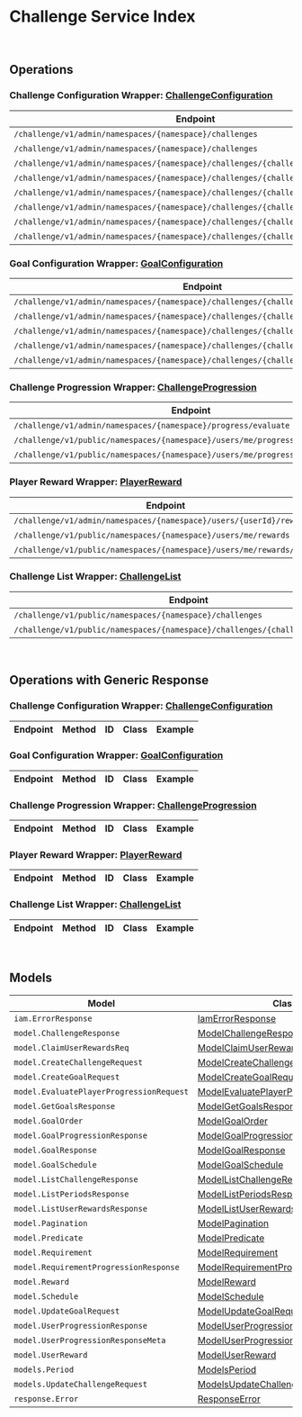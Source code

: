 [//]: # (This code is generated by tool. DO NOT EDIT.)

# Challenge Service Index

&nbsp;

## Operations

### Challenge Configuration Wrapper:  [ChallengeConfiguration](../../apis/AccelByte.Sdk.Api.Challenge/Wrapper/ChallengeConfiguration.cs)
| Endpoint | Method | ID | Class | Example |
|---|---|---|---|---|
| `/challenge/v1/admin/namespaces/{namespace}/challenges` | GET | AdminGetChallenges | [AdminGetChallenges](../../apis/AccelByte.Sdk.Api.Challenge/Operation/ChallengeConfiguration/AdminGetChallenges.cs) | [AdminGetChallenges](../../samples/AccelByte.Sdk.Sample.Cli/ApiCommand/Challenge/ChallengeConfiguration/AdminGetChallenges.cs) |
| `/challenge/v1/admin/namespaces/{namespace}/challenges` | POST | AdminCreateChallenge | [AdminCreateChallenge](../../apis/AccelByte.Sdk.Api.Challenge/Operation/ChallengeConfiguration/AdminCreateChallenge.cs) | [AdminCreateChallenge](../../samples/AccelByte.Sdk.Sample.Cli/ApiCommand/Challenge/ChallengeConfiguration/AdminCreateChallenge.cs) |
| `/challenge/v1/admin/namespaces/{namespace}/challenges/{challengeCode}` | GET | AdminGetChallenge | [AdminGetChallenge](../../apis/AccelByte.Sdk.Api.Challenge/Operation/ChallengeConfiguration/AdminGetChallenge.cs) | [AdminGetChallenge](../../samples/AccelByte.Sdk.Sample.Cli/ApiCommand/Challenge/ChallengeConfiguration/AdminGetChallenge.cs) |
| `/challenge/v1/admin/namespaces/{namespace}/challenges/{challengeCode}` | PUT | AdminUpdateChallenge | [AdminUpdateChallenge](../../apis/AccelByte.Sdk.Api.Challenge/Operation/ChallengeConfiguration/AdminUpdateChallenge.cs) | [AdminUpdateChallenge](../../samples/AccelByte.Sdk.Sample.Cli/ApiCommand/Challenge/ChallengeConfiguration/AdminUpdateChallenge.cs) |
| `/challenge/v1/admin/namespaces/{namespace}/challenges/{challengeCode}` | DELETE | AdminDeleteChallenge | [AdminDeleteChallenge](../../apis/AccelByte.Sdk.Api.Challenge/Operation/ChallengeConfiguration/AdminDeleteChallenge.cs) | [AdminDeleteChallenge](../../samples/AccelByte.Sdk.Sample.Cli/ApiCommand/Challenge/ChallengeConfiguration/AdminDeleteChallenge.cs) |
| `/challenge/v1/admin/namespaces/{namespace}/challenges/{challengeCode}/periods` | GET | AdminGetPeriods | [AdminGetPeriods](../../apis/AccelByte.Sdk.Api.Challenge/Operation/ChallengeConfiguration/AdminGetPeriods.cs) | [AdminGetPeriods](../../samples/AccelByte.Sdk.Sample.Cli/ApiCommand/Challenge/ChallengeConfiguration/AdminGetPeriods.cs) |
| `/challenge/v1/admin/namespaces/{namespace}/challenges/{challengeCode}/randomize` | POST | AdminRandomizeChallenge | [AdminRandomizeChallenge](../../apis/AccelByte.Sdk.Api.Challenge/Operation/ChallengeConfiguration/AdminRandomizeChallenge.cs) | [AdminRandomizeChallenge](../../samples/AccelByte.Sdk.Sample.Cli/ApiCommand/Challenge/ChallengeConfiguration/AdminRandomizeChallenge.cs) |
| `/challenge/v1/admin/namespaces/{namespace}/challenges/{challengeCode}/tied` | DELETE | AdminDeleteTiedChallenge | [AdminDeleteTiedChallenge](../../apis/AccelByte.Sdk.Api.Challenge/Operation/ChallengeConfiguration/AdminDeleteTiedChallenge.cs) | [AdminDeleteTiedChallenge](../../samples/AccelByte.Sdk.Sample.Cli/ApiCommand/Challenge/ChallengeConfiguration/AdminDeleteTiedChallenge.cs) |

### Goal Configuration Wrapper:  [GoalConfiguration](../../apis/AccelByte.Sdk.Api.Challenge/Wrapper/GoalConfiguration.cs)
| Endpoint | Method | ID | Class | Example |
|---|---|---|---|---|
| `/challenge/v1/admin/namespaces/{namespace}/challenges/{challengeCode}/goals` | GET | AdminGetGoals | [AdminGetGoals](../../apis/AccelByte.Sdk.Api.Challenge/Operation/GoalConfiguration/AdminGetGoals.cs) | [AdminGetGoals](../../samples/AccelByte.Sdk.Sample.Cli/ApiCommand/Challenge/GoalConfiguration/AdminGetGoals.cs) |
| `/challenge/v1/admin/namespaces/{namespace}/challenges/{challengeCode}/goals` | POST | AdminCreateGoal | [AdminCreateGoal](../../apis/AccelByte.Sdk.Api.Challenge/Operation/GoalConfiguration/AdminCreateGoal.cs) | [AdminCreateGoal](../../samples/AccelByte.Sdk.Sample.Cli/ApiCommand/Challenge/GoalConfiguration/AdminCreateGoal.cs) |
| `/challenge/v1/admin/namespaces/{namespace}/challenges/{challengeCode}/goals/{code}` | GET | AdminGetGoal | [AdminGetGoal](../../apis/AccelByte.Sdk.Api.Challenge/Operation/GoalConfiguration/AdminGetGoal.cs) | [AdminGetGoal](../../samples/AccelByte.Sdk.Sample.Cli/ApiCommand/Challenge/GoalConfiguration/AdminGetGoal.cs) |
| `/challenge/v1/admin/namespaces/{namespace}/challenges/{challengeCode}/goals/{code}` | PUT | AdminUpdateGoals | [AdminUpdateGoals](../../apis/AccelByte.Sdk.Api.Challenge/Operation/GoalConfiguration/AdminUpdateGoals.cs) | [AdminUpdateGoals](../../samples/AccelByte.Sdk.Sample.Cli/ApiCommand/Challenge/GoalConfiguration/AdminUpdateGoals.cs) |
| `/challenge/v1/admin/namespaces/{namespace}/challenges/{challengeCode}/goals/{code}` | DELETE | AdminDeleteGoal | [AdminDeleteGoal](../../apis/AccelByte.Sdk.Api.Challenge/Operation/GoalConfiguration/AdminDeleteGoal.cs) | [AdminDeleteGoal](../../samples/AccelByte.Sdk.Sample.Cli/ApiCommand/Challenge/GoalConfiguration/AdminDeleteGoal.cs) |

### Challenge Progression Wrapper:  [ChallengeProgression](../../apis/AccelByte.Sdk.Api.Challenge/Wrapper/ChallengeProgression.cs)
| Endpoint | Method | ID | Class | Example |
|---|---|---|---|---|
| `/challenge/v1/admin/namespaces/{namespace}/progress/evaluate` | POST | AdminEvaluateProgress | [AdminEvaluateProgress](../../apis/AccelByte.Sdk.Api.Challenge/Operation/ChallengeProgression/AdminEvaluateProgress.cs) | [AdminEvaluateProgress](../../samples/AccelByte.Sdk.Sample.Cli/ApiCommand/Challenge/ChallengeProgression/AdminEvaluateProgress.cs) |
| `/challenge/v1/public/namespaces/{namespace}/users/me/progress/evaluate` | POST | EvaluateMyProgress | [EvaluateMyProgress](../../apis/AccelByte.Sdk.Api.Challenge/Operation/ChallengeProgression/EvaluateMyProgress.cs) | [EvaluateMyProgress](../../samples/AccelByte.Sdk.Sample.Cli/ApiCommand/Challenge/ChallengeProgression/EvaluateMyProgress.cs) |
| `/challenge/v1/public/namespaces/{namespace}/users/me/progress/{challengeCode}` | GET | PublicGetUserProgression | [PublicGetUserProgression](../../apis/AccelByte.Sdk.Api.Challenge/Operation/ChallengeProgression/PublicGetUserProgression.cs) | [PublicGetUserProgression](../../samples/AccelByte.Sdk.Sample.Cli/ApiCommand/Challenge/ChallengeProgression/PublicGetUserProgression.cs) |

### Player Reward Wrapper:  [PlayerReward](../../apis/AccelByte.Sdk.Api.Challenge/Wrapper/PlayerReward.cs)
| Endpoint | Method | ID | Class | Example |
|---|---|---|---|---|
| `/challenge/v1/admin/namespaces/{namespace}/users/{userId}/rewards` | GET | AdminGetUserRewards | [AdminGetUserRewards](../../apis/AccelByte.Sdk.Api.Challenge/Operation/PlayerReward/AdminGetUserRewards.cs) | [AdminGetUserRewards](../../samples/AccelByte.Sdk.Sample.Cli/ApiCommand/Challenge/PlayerReward/AdminGetUserRewards.cs) |
| `/challenge/v1/public/namespaces/{namespace}/users/me/rewards` | GET | PublicGetUserRewards | [PublicGetUserRewards](../../apis/AccelByte.Sdk.Api.Challenge/Operation/PlayerReward/PublicGetUserRewards.cs) | [PublicGetUserRewards](../../samples/AccelByte.Sdk.Sample.Cli/ApiCommand/Challenge/PlayerReward/PublicGetUserRewards.cs) |
| `/challenge/v1/public/namespaces/{namespace}/users/me/rewards/claim` | POST | PublicClaimUserRewards | [PublicClaimUserRewards](../../apis/AccelByte.Sdk.Api.Challenge/Operation/PlayerReward/PublicClaimUserRewards.cs) | [PublicClaimUserRewards](../../samples/AccelByte.Sdk.Sample.Cli/ApiCommand/Challenge/PlayerReward/PublicClaimUserRewards.cs) |

### Challenge List Wrapper:  [ChallengeList](../../apis/AccelByte.Sdk.Api.Challenge/Wrapper/ChallengeList.cs)
| Endpoint | Method | ID | Class | Example |
|---|---|---|---|---|
| `/challenge/v1/public/namespaces/{namespace}/challenges` | GET | GetChallenges | [GetChallenges](../../apis/AccelByte.Sdk.Api.Challenge/Operation/ChallengeList/GetChallenges.cs) | [GetChallenges](../../samples/AccelByte.Sdk.Sample.Cli/ApiCommand/Challenge/ChallengeList/GetChallenges.cs) |
| `/challenge/v1/public/namespaces/{namespace}/challenges/{challengeCode}/goals` | GET | PublicGetScheduledGoals | [PublicGetScheduledGoals](../../apis/AccelByte.Sdk.Api.Challenge/Operation/ChallengeList/PublicGetScheduledGoals.cs) | [PublicGetScheduledGoals](../../samples/AccelByte.Sdk.Sample.Cli/ApiCommand/Challenge/ChallengeList/PublicGetScheduledGoals.cs) |


&nbsp;

## Operations with Generic Response

### Challenge Configuration Wrapper:  [ChallengeConfiguration](../../apis/AccelByte.Sdk.Api.Challenge/Wrapper/ChallengeConfiguration.cs)
| Endpoint | Method | ID | Class | Example |
|---|---|---|---|---|

### Goal Configuration Wrapper:  [GoalConfiguration](../../apis/AccelByte.Sdk.Api.Challenge/Wrapper/GoalConfiguration.cs)
| Endpoint | Method | ID | Class | Example |
|---|---|---|---|---|

### Challenge Progression Wrapper:  [ChallengeProgression](../../apis/AccelByte.Sdk.Api.Challenge/Wrapper/ChallengeProgression.cs)
| Endpoint | Method | ID | Class | Example |
|---|---|---|---|---|

### Player Reward Wrapper:  [PlayerReward](../../apis/AccelByte.Sdk.Api.Challenge/Wrapper/PlayerReward.cs)
| Endpoint | Method | ID | Class | Example |
|---|---|---|---|---|

### Challenge List Wrapper:  [ChallengeList](../../apis/AccelByte.Sdk.Api.Challenge/Wrapper/ChallengeList.cs)
| Endpoint | Method | ID | Class | Example |
|---|---|---|---|---|


&nbsp;

## Models

| Model | Class |
|---|---|
| `iam.ErrorResponse` | [IamErrorResponse](../../apis/AccelByte.Sdk.Api.Challenge/Model/IamErrorResponse.cs) |
| `model.ChallengeResponse` | [ModelChallengeResponse](../../apis/AccelByte.Sdk.Api.Challenge/Model/ModelChallengeResponse.cs) |
| `model.ClaimUserRewardsReq` | [ModelClaimUserRewardsReq](../../apis/AccelByte.Sdk.Api.Challenge/Model/ModelClaimUserRewardsReq.cs) |
| `model.CreateChallengeRequest` | [ModelCreateChallengeRequest](../../apis/AccelByte.Sdk.Api.Challenge/Model/ModelCreateChallengeRequest.cs) |
| `model.CreateGoalRequest` | [ModelCreateGoalRequest](../../apis/AccelByte.Sdk.Api.Challenge/Model/ModelCreateGoalRequest.cs) |
| `model.EvaluatePlayerProgressionRequest` | [ModelEvaluatePlayerProgressionRequest](../../apis/AccelByte.Sdk.Api.Challenge/Model/ModelEvaluatePlayerProgressionRequest.cs) |
| `model.GetGoalsResponse` | [ModelGetGoalsResponse](../../apis/AccelByte.Sdk.Api.Challenge/Model/ModelGetGoalsResponse.cs) |
| `model.GoalOrder` | [ModelGoalOrder](../../apis/AccelByte.Sdk.Api.Challenge/Model/ModelGoalOrder.cs) |
| `model.GoalProgressionResponse` | [ModelGoalProgressionResponse](../../apis/AccelByte.Sdk.Api.Challenge/Model/ModelGoalProgressionResponse.cs) |
| `model.GoalResponse` | [ModelGoalResponse](../../apis/AccelByte.Sdk.Api.Challenge/Model/ModelGoalResponse.cs) |
| `model.GoalSchedule` | [ModelGoalSchedule](../../apis/AccelByte.Sdk.Api.Challenge/Model/ModelGoalSchedule.cs) |
| `model.ListChallengeResponse` | [ModelListChallengeResponse](../../apis/AccelByte.Sdk.Api.Challenge/Model/ModelListChallengeResponse.cs) |
| `model.ListPeriodsResponse` | [ModelListPeriodsResponse](../../apis/AccelByte.Sdk.Api.Challenge/Model/ModelListPeriodsResponse.cs) |
| `model.ListUserRewardsResponse` | [ModelListUserRewardsResponse](../../apis/AccelByte.Sdk.Api.Challenge/Model/ModelListUserRewardsResponse.cs) |
| `model.Pagination` | [ModelPagination](../../apis/AccelByte.Sdk.Api.Challenge/Model/ModelPagination.cs) |
| `model.Predicate` | [ModelPredicate](../../apis/AccelByte.Sdk.Api.Challenge/Model/ModelPredicate.cs) |
| `model.Requirement` | [ModelRequirement](../../apis/AccelByte.Sdk.Api.Challenge/Model/ModelRequirement.cs) |
| `model.RequirementProgressionResponse` | [ModelRequirementProgressionResponse](../../apis/AccelByte.Sdk.Api.Challenge/Model/ModelRequirementProgressionResponse.cs) |
| `model.Reward` | [ModelReward](../../apis/AccelByte.Sdk.Api.Challenge/Model/ModelReward.cs) |
| `model.Schedule` | [ModelSchedule](../../apis/AccelByte.Sdk.Api.Challenge/Model/ModelSchedule.cs) |
| `model.UpdateGoalRequest` | [ModelUpdateGoalRequest](../../apis/AccelByte.Sdk.Api.Challenge/Model/ModelUpdateGoalRequest.cs) |
| `model.UserProgressionResponse` | [ModelUserProgressionResponse](../../apis/AccelByte.Sdk.Api.Challenge/Model/ModelUserProgressionResponse.cs) |
| `model.UserProgressionResponseMeta` | [ModelUserProgressionResponseMeta](../../apis/AccelByte.Sdk.Api.Challenge/Model/ModelUserProgressionResponseMeta.cs) |
| `model.UserReward` | [ModelUserReward](../../apis/AccelByte.Sdk.Api.Challenge/Model/ModelUserReward.cs) |
| `models.Period` | [ModelsPeriod](../../apis/AccelByte.Sdk.Api.Challenge/Model/ModelsPeriod.cs) |
| `models.UpdateChallengeRequest` | [ModelsUpdateChallengeRequest](../../apis/AccelByte.Sdk.Api.Challenge/Model/ModelsUpdateChallengeRequest.cs) |
| `response.Error` | [ResponseError](../../apis/AccelByte.Sdk.Api.Challenge/Model/ResponseError.cs) |
